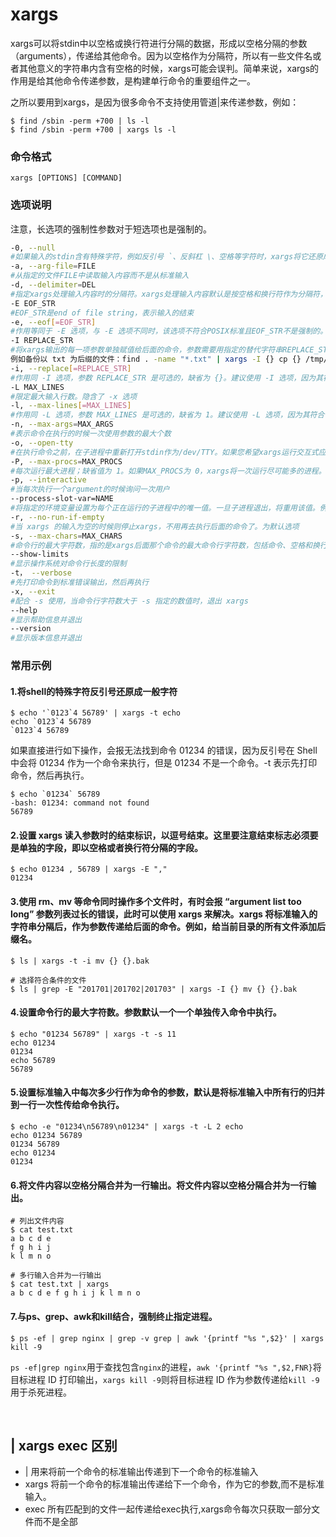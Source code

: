 # xargs

xargs可以将stdin中以空格或换行符进行分隔的数据，形成以空格分隔的参数（arguments），传递给其他命令。因为以空格作为分隔符，所以有一些文件名或者其他意义的字符串内含有空格的时候，xargs可能会误判。简单来说，xargs的作用是给其他命令传递参数，是构建单行命令的重要组件之一。

之所以要用到xargs，是因为很多命令不支持使用管道|来传递参数，例如：

```shell
$ find /sbin -perm +700 | ls -l
$ find /sbin -perm +700 | xargs ls -l
```

### 命令格式

```shell
xargs [OPTIONS] [COMMAND]
```

### 选项说明

注意，长选项的强制性参数对于短选项也是强制的。

```bash
-0, --null
#如果输入的stdin含有特殊字符，例如反引号 `、反斜杠 \、空格等字符时，xargs将它还原成一般字符。为默认选项
-a, --arg-file=FILE
#从指定的文件FILE中读取输入内容而不是从标准输入
-d, --delimiter=DEL
#指定xargs处理输入内容时的分隔符。xargs处理输入内容默认是按空格和换行符作为分隔符，输出arguments时按空格分隔
-E EOF_STR
#EOF_STR是end of file string，表示输入的结束
-e, --eof[=EOF_STR]
#作用等同于 -E 选项，与 -E 选项不同时，该选项不符合POSIX标准且EOF_STR不是强制的。如果没有EOF_STR则表示输入没有结束符
-I REPLACE_STR
#将xargs输出的每一项参数单独赋值给后面的命令，参数需要用指定的替代字符串REPLACE_STR代替。REPLACE_STR可以使用{} $ @ 等符号，其主要作用是当xargs command后有多个参数时，调整参数位置。
例如备份以 txt 为后缀的文件：find . -name "*.txt" | xargs -I {} cp {} /tmp/{}.bak
-i, --replace[=REPLACE_STR]
#作用同 -I 选项，参数 REPLACE_STR 是可选的，缺省为 {}。建议使用 -I 选项，因为其符合 POSIX
-L MAX_LINES
#限定最大输入行数。隐含了 -x 选项
-l, --max-lines[=MAX_LINES]
#作用同 -L 选项，参数 MAX_LINES 是可选的，缺省为 1。建议使用 -L 选项，因为其符合 POSIX 标准
-n, --max-args=MAX_ARGS
#表示命令在执行的时候一次使用参数的最大个数
-o, --open-tty
#在执行命令之前，在子进程中重新打开stdin作为/dev/TTY。如果您希望xargs运行交互式应用程序，这是非常有用的
-P, --max-procs=MAX_PROCS
#每次运行最大进程；缺省值为 1。如果MAX_PROCS为 0，xargs将一次运行尽可能多的进程。一般和-n或-L选项一起使用
-p, --interactive
#当每次执行一个argument的时候询问一次用户
--process-slot-var=NAME
#将指定的环境变量设置为每个正在运行的子进程中的唯一值。一旦子进程退出，将重用该值。例如，这可以用于初始负荷分配方案
-r, --no-run-if-empty
#当 xargs 的输入为空的时候则停止xargs，不用再去执行后面的命令了。为默认选项
-s, --max-chars=MAX_CHARS
#命令行的最大字符数，指的是xargs后面那个命令的最大命令行字符数，包括命令、空格和换行符。每个参数单独传入xargs后面的命令
--show-limits
#显示操作系统对命令行长度的限制
-t， --verbose
#先打印命令到标准错误输出，然后再执行
-x, --exit
#配合 -s 使用，当命令行字符数大于 -s 指定的数值时，退出 xargs
--help
#显示帮助信息并退出
--version
#显示版本信息并退出
```

### 常用示例

#### 1.将shell的特殊字符反引号还原成一般字符

```shell
$ echo '`0123`4 56789' | xargs -t echo
echo `0123`4 56789
`0123`4 56789
```

如果直接进行如下操作，会报无法找到命令 01234 的错误，因为反引号在 Shell 中会将 01234 作为一个命令来执行，但是 01234 不是一个命令。-t 表示先打印命令，然后再执行。

```shell
$ echo `01234` 56789
-bash: 01234: command not found
56789
```

#### 2.设置 xargs 读入参数时的结束标识，以逗号结束。这里要注意结束标志必须要是单独的字段，即以空格或者换行符分隔的字段。

```shell
$ echo 01234 , 56789 | xargs -E ","
01234
```

#### 3.使用 rm、mv 等命令同时操作多个文件时，有时会报 “argument list too long” 参数列表过长的错误，此时可以使用 xargs 来解决。xargs 将标准输入的字符串分隔后，作为参数传递给后面的命令。例如，给当前目录的所有文件添加后缀名。

```shell
$ ls | xargs -t -i mv {} {}.bak

# 选择符合条件的文件
$ ls | grep -E "201701|201702|201703" | xargs -I {} mv {} {}.bak
```

#### 4.设置命令行的最大字符数。参数默认一个一个单独传入命令中执行。

```shell
$ echo "01234 56789" | xargs -t -s 11
echo 01234
01234
echo 56789
56789
```

#### 5.设置标准输入中每次多少行作为命令的参数，默认是将标准输入中所有行的归并到一行一次性传给命令执行。

```shell
$ echo -e "01234\n56789\n01234" | xargs -t -L 2 echo
echo 01234 56789
01234 56789
echo 01234
01234
```

#### 6.将文件内容以空格分隔合并为一行输出。将文件内容以空格分隔合并为一行输出。

```shell
# 列出文件内容
$ cat test.txt
a b c d e
f g h i j
k l m n o

# 多行输入合并为一行输出
$ cat test.txt | xargs
a b c d e f g h i j k l m n o
```

#### 7.与ps、grep、awk和kill结合，强制终止指定进程。

```shell
$ ps -ef | grep nginx | grep -v grep | awk '{printf "%s ",$2}' | xargs kill -9
```

​`ps -ef|grep nginx`​用于查找包含`nginx`​的进程，`awk '{printf "%s ",$2,FNR}`​将目标进程 ID 打印输出，`xargs kill -9`​则将目标进程 ID 作为参数传递给`kill -9`​用于杀死进程。

‍

## | xargs exec 区别

- |          用来将前一个命令的标准输出传递到下一个命令的标准输入
- xargs   将前一个命令的标准输出传递给下一个命令，作为它的参数,而不是标准输入。
- exec     所有匹配到的文件一起传递给exec执行,xargs命令每次只获取一部分文件而不是全部

‍

